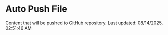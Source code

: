 # Auto Push File

Content that will be pushed to GitHub repository.
Last updated: 08/14/2025, 02:51:46 AM